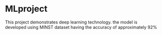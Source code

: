 # MLproject
This project demonstrates deep learning technology. the model is developed using MINST dataset having the accuracy of approximately 92%
